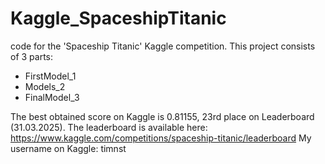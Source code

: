 # Kaggle_SpaceshipTitanic
code for the 'Spaceship Titanic' Kaggle competition.
This project consists of 3 parts:
  - FirstModel_1
  - Models_2
  - FinalModel_3

The best obtained score on Kaggle is 0.81155,
23rd place on Leaderboard (31.03.2025). 
The leaderboard is available here:
https://www.kaggle.com/competitions/spaceship-titanic/leaderboard
My username on Kaggle:
timnst
